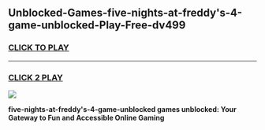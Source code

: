 
## Unblocked-Games-five-nights-at-freddy's-4-game-unblocked-Play-Free-dv499
<h3>
<a href="https://premium76.site?title=five-nights-at-freddy's-4-game-unblocked&ref=09A">CLICK TO PLAY</a></h3>
<hr>

<h3>
<a href="https://premium76.site?title=five-nights-at-freddy's-4-game-unblocked&ref=09A">CLICK 2 PLAY</a>
  
</h3>

<a href="https://premium76.site?title=five-nights-at-freddy's-4-game-unblocked&ref=09A"><img src="https://clearcache.store/games.png"></a>


**five-nights-at-freddy's-4-game-unblocked games unblocked: Your Gateway to Fun and Accessible Online Gaming**
